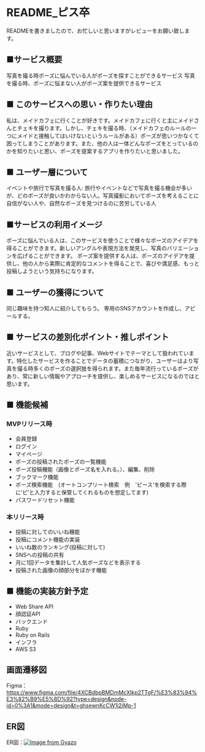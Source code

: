 # README_ピス卒

READMEを書きましたので、お忙しいと思いますがレビューをお願い致します。

## ■サービス概要
写真を撮る時ポーズに悩んでいる人がポーズを探すことができるサービス
写真を撮る時、ポーズに悩まない人がポーズ案を提供できるサービス

## ■ このサービスへの思い・作りたい理由
私は、メイドカフェに行くことが好きです。メイドカフェに行くと主にメイドさんとチェキを撮ります。しかし、チェキを撮る時、（メイドカフェのルールの一つにメイドと接触してはいけないというルールがある）ポーズが思いつかなくて困ってしまうことがあります。また、他の人は一体どんなポーズをとっているのかを知りたいと思い、ポーズを提案するアプリを作りたいと思いました。

## ■ ユーザー層について
イベントや旅行で写真を撮る人: 旅行やイベントなどで写真を撮る機会が多いが、どのポーズが良いかわからない人。写真撮影においてポーズを考えることに自信がない人や、自然なポーズを見つけるのに苦労している人

## ■サービスの利用イメージ
ポーズに悩んでいる人は、このサービスを使うことで様々なポーズのアイデアを得ることができます。新しいアングルや表現方法を発見し、写真のバリエーションを広げることができます。
ポーズ案を提供する人は、ポーズのアイデアを提供し、他の人から実際に肯定的なコメントを得ることで、喜びや満足感、もっと投稿しようという気持ちになります。

## ■ ユーザーの獲得について
同じ趣味を持つ知人に紹介してもらう。
専用のSNSアカウントを作成し、アピールする。

## ■ サービスの差別化ポイント・推しポイント
近いサービスとして、ブログや記事、Webサイトでテーマとして扱われています。特化したサービスを作ることでデータの蓄積につながり、ユーザーはより写真を撮る時多くのポーズの選択肢を得られます。また毎年流行っているポーズがあり、常に新しい情報やアプローチを提供し、楽しめるサービスになるのではと思います。

## ■ 機能候補
### MVPリリース時
 
- 会員登録
- ログイン
- マイページ
- ポーズの投稿されたポーズの一覧機能
- ポーズ投稿機能（画像とポーズ名を入れる。）、編集、削除　
- ブックマーク機能　
- ポーズ検索機能　(オートコンプリート検索　例　'ピース'を検索する際に’ピ’と入力すると保管してくれるものを想定してます)
- パスワードリセット機能

### 本リリース時
- 投稿に対してのいいね機能
- 投稿にコメント機能の実装
- いいね数のランキング(投稿に対して)
- SNSへの投稿の共有
- 月に1回データを集計して人気ポーズなどを表示する
- 投稿された画像の顔部分をぼかす機能 


## ■ 機能の実装方針予定
- Web Share API
- 顔認証API
- バックエンド
- Ruby
- Ruby on Rails
- インフラ
- AWS S3

## 画面遷移図
Figma：https://www.figma.com/file/4XCBdbpBMDmMcXIkp2TTgF/%E3%83%94%E3%82%B9%E5%8D%92?type=design&node-id=0%3A1&mode=design&t=ghsewnKcCW1j2iMp-1

## ER図
ER図：[![Image from Gyazo](https://i.gyazo.com/6b3019b687a593529afc6cf3673d46d8.png)](https://gyazo.com/6b3019b687a593529afc6cf3673d46d8)
